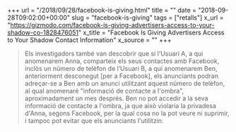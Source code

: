 +++
url = "/2018/09/28/facebook-is-giving.html"
title = ""
date = "2018-09-28T09:02:00+00:00"
slug = "facebook-is-giving"
tags = ["retalls"]
x_url = "https://gizmodo.com/facebook-is-giving-advertisers-access-to-your-shadow-co-1828476051"
x_title = "Facebook Is Giving Advertisers Access to Your Shadow Contact Information"
x_source = ""
+++


> Els investigadors també van descobrir que si l’Usuari A, a qui anomenarem Anna, comparteix els seus contactes amb Facebook, inclòs un número de telèfon de l’Usuari B, a qui anomenarem Ben, anteriorment desconegut [per a Facebook], els anunciants podran adreçar-se a Ben amb un anunci utilitzant aquest número de telèfon, al qual anomenaré "informació de contacte a l'ombra", aproximadament un mes després. Ben no pot accedir a la seva informació de contacte a l'ombra, ja que això violaria la privadesa d'Anna, segons Facebook, per la qual cosa no la pot veure ni suprimir, i tampoc pot evitar que els anunciants l'utilitzin.
